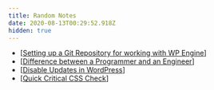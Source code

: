 ```yaml
---
title: Random Notes
date: 2020-08-13T00:29:52.918Z
hidden: true
---
```


* [[Setting up a Git Repository for working with WP Engine]]
* [[Difference between a Programmer and an Engineer]]
* [[Disable Updates in WordPress]]
* [[Quick Critical CSS Check]]

[//begin]: # "Autogenerated link references for markdown compatibility"
[Setting up a Git Repository for working with WP Engine]: setting-up-a-git-repository-for-working-with-wp-engine "setting-up-a-git-repository-for-working-with-wp-engine"
[Difference between a Programmer and an Engineer]: difference-between-a-programmer-and-an-engineer "difference-between-a-programmer-and-an-engineer"
[Disable Updates in WordPress]: disable-updates-in-wordpress "disable-updates-in-wordpress"
[Quick Critical CSS Check]: quick-critical-css-check "quick-critical-css-check"
[//end]: # "Autogenerated link references"

